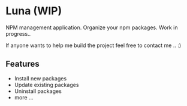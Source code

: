 # Luna (WIP)

NPM management application. Organize your npm packages.
Work in progress..

If anyone wants to help me build the project feel free to contact me .. :)

## Features

- Install new packages
- Update existing packages
- Uninstall packages
- more ...
